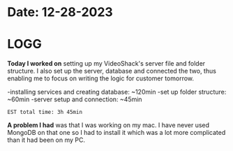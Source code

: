 # Date: 12-28-2023

# LOGG

**Today I worked on** setting up my VideoShack's server file and folder structure. I also set up the server, database and connected the two, thus enabling me to focus on writing the logic for customer tomorrow.

-installing services and creating database: ~120min
-set up folder structure: ~60min
-server setup and connection: ~45min

`EST total time: 3h 45min`


**A problem I had** was that I was working on my mac. I have never used MongoDB on that one so I had to install it which was a lot more complicated than it had been on my PC.
